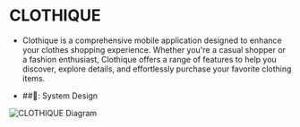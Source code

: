 # CLOTHIQUE

- Clothique is a comprehensive mobile application designed to enhance your clothes shopping experience. Whether you're a casual shopper or a fashion enthusiast, Clothique offers a range of features to help you discover, explore details, and effortlessly purchase your favorite clothing items.

- ##🎨: System Design
  
 ![CLOTHIQUE Diagram](https://github.com/user-attachments/assets/8ea97d7a-1eab-44b0-87a8-30d2649a5907)
